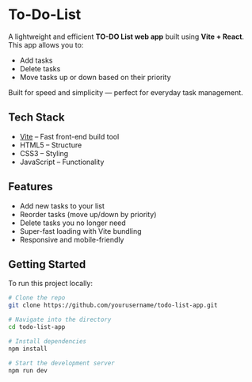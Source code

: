 # To-Do-List

A lightweight and efficient **TO-DO List web app** built using **Vite + React**. This app allows you to:

- Add tasks
- Delete tasks
- Move tasks up or down based on their priority

Built for speed and simplicity — perfect for everyday task management.

## Tech Stack

- [Vite](https://vitejs.dev/) – Fast front-end build tool
- HTML5 – Structure
- CSS3 – Styling
- JavaScript – Functionality

## Features

- Add new tasks to your list
- Reorder tasks (move up/down by priority)
- Delete tasks you no longer need
- Super-fast loading with Vite bundling
- Responsive and mobile-friendly

## Getting Started

To run this project locally:

```bash
# Clone the repo
git clone https://github.com/yourusername/todo-list-app.git

# Navigate into the directory
cd todo-list-app

# Install dependencies
npm install

# Start the development server
npm run dev
